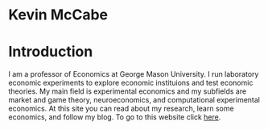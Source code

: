 # Kevin McCabe

# Introduction

I am a professor of Economics at George Mason University.  I run laboratory economic experiments to explore economic instituions and test economic theories.  My main field is experimental economics and my subfields are market and game theory, neuroeconomics, and computational experimental economics.  At this site you can read about my research, learn some economics, and follow my blog.
To go to this website click [here](http://kmccabe.github.io).
